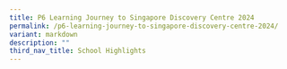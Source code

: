 ```yaml
---
title: P6 Learning Journey to Singapore Discovery Centre 2024
permalink: /p6-learning-journey-to-singapore-discovery-centre-2024/
variant: markdown
description: ""
third_nav_title: School Highlights
---
```

